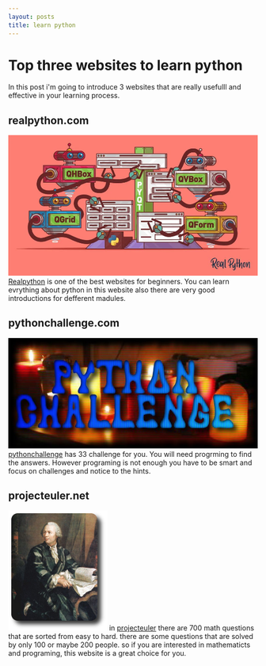 ```yaml
---
layout: posts
title: learn python
---
```


# Top three websites to learn python

In this post i'm going to introduce 3 websites that are really usefulll and effective in your learning process.

## realpython.com

![realpython.com](../assets/images/realpython.jpg)
[Realpython](https://realpython.com/) is one of the best websites for beginners. You can learn evrything about python in this website also there are very good introductions for defferent madules.


## pythonchallenge.com

![pythonchallenge.com](../assets/images/pythonchallenge.jpg)
[pythonchallenge](http://www.pythonchallenge.com/) has 33 challenge for you. You will need progrming to find the answers. However programing is not enough you have to be smart and focus on challenges and notice to the hints.


## projecteuler.net

![projecteuler.net](../assets/images/projecteuler.jpg)
in [projecteuler](https://projecteuler.net/) there are 700 math questions that are sorted from easy to hard. there are some questions that are solved by only 100 or maybe 200 people. so if you are interested in mathematicts and programing, this website is a great choice for you.

